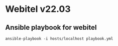 # Webitel v22.03

## Ansible playbook for webitel

    ansible-playbook -i hosts/localhost playbook.yml
